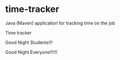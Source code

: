 # time-tracker
Java (Maven) application for tracking time on the job

Time tracker

Good Night Students!!!

Good Night Everyone!!!!!!

